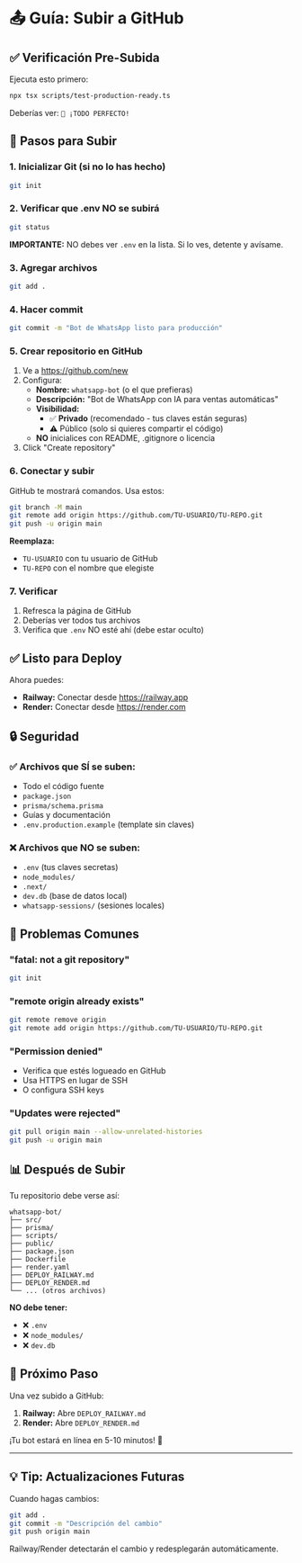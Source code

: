 # 📤 Guía: Subir a GitHub

## ✅ Verificación Pre-Subida

Ejecuta esto primero:
```bash
npx tsx scripts/test-production-ready.ts
```

Deberías ver: `🎉 ¡TODO PERFECTO!`

## 🚀 Pasos para Subir

### 1. Inicializar Git (si no lo has hecho)

```bash
git init
```

### 2. Verificar que .env NO se subirá

```bash
git status
```

**IMPORTANTE:** NO debes ver `.env` en la lista. Si lo ves, detente y avísame.

### 3. Agregar archivos

```bash
git add .
```

### 4. Hacer commit

```bash
git commit -m "Bot de WhatsApp listo para producción"
```

### 5. Crear repositorio en GitHub

1. Ve a https://github.com/new
2. Configura:
   - **Nombre:** `whatsapp-bot` (o el que prefieras)
   - **Descripción:** "Bot de WhatsApp con IA para ventas automáticas"
   - **Visibilidad:** 
     - ✅ **Privado** (recomendado - tus claves están seguras)
     - ⚠️ Público (solo si quieres compartir el código)
   - **NO** inicialices con README, .gitignore o licencia
3. Click "Create repository"

### 6. Conectar y subir

GitHub te mostrará comandos. Usa estos:

```bash
git branch -M main
git remote add origin https://github.com/TU-USUARIO/TU-REPO.git
git push -u origin main
```

**Reemplaza:**
- `TU-USUARIO` con tu usuario de GitHub
- `TU-REPO` con el nombre que elegiste

### 7. Verificar

1. Refresca la página de GitHub
2. Deberías ver todos tus archivos
3. Verifica que `.env` NO esté ahí (debe estar oculto)

## ✅ Listo para Deploy

Ahora puedes:
- **Railway:** Conectar desde https://railway.app
- **Render:** Conectar desde https://render.com

## 🔒 Seguridad

### ✅ Archivos que SÍ se suben:
- Todo el código fuente
- `package.json`
- `prisma/schema.prisma`
- Guías y documentación
- `.env.production.example` (template sin claves)

### ❌ Archivos que NO se suben:
- `.env` (tus claves secretas)
- `node_modules/`
- `.next/`
- `dev.db` (base de datos local)
- `whatsapp-sessions/` (sesiones locales)

## 🐛 Problemas Comunes

### "fatal: not a git repository"
```bash
git init
```

### "remote origin already exists"
```bash
git remote remove origin
git remote add origin https://github.com/TU-USUARIO/TU-REPO.git
```

### "Permission denied"
- Verifica que estés logueado en GitHub
- Usa HTTPS en lugar de SSH
- O configura SSH keys

### "Updates were rejected"
```bash
git pull origin main --allow-unrelated-histories
git push -u origin main
```

## 📊 Después de Subir

Tu repositorio debe verse así:

```
whatsapp-bot/
├── src/
├── prisma/
├── scripts/
├── public/
├── package.json
├── Dockerfile
├── render.yaml
├── DEPLOY_RAILWAY.md
├── DEPLOY_RENDER.md
└── ... (otros archivos)
```

**NO debe tener:**
- ❌ `.env`
- ❌ `node_modules/`
- ❌ `dev.db`

## 🎯 Próximo Paso

Una vez subido a GitHub:

1. **Railway:** Abre `DEPLOY_RAILWAY.md`
2. **Render:** Abre `DEPLOY_RENDER.md`

¡Tu bot estará en línea en 5-10 minutos! 🎉

---

## 💡 Tip: Actualizaciones Futuras

Cuando hagas cambios:

```bash
git add .
git commit -m "Descripción del cambio"
git push origin main
```

Railway/Render detectarán el cambio y redesplegarán automáticamente.
